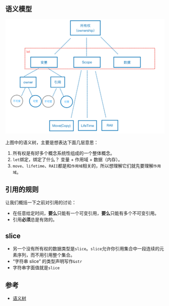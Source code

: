 ## 语义模型
![语义树](./images/ownership_tree.png)

上图中的语义树，主要是想表达下面几层意思：
1. 所有权是有好多个概念系统性组成的一个整体概念。
2. `let`绑定，绑定了什么？ 变量 + 作用域 + 数据（内存）。
3. `move`、`lifetime`、`RAII`都是和`作用域`相关的，所以想理解它们就先要理解`作用域`。

## 引用的规则
让我们概括一下之前对引用的讨论：
- 在任意给定时间，**要么**只能有一个可变引用，**要么**只能有多个不可变引用。
- 引用**必须**总是有效的。

## slice
- 另一个没有所有权的数据类型是`slice`。`slice`允许你引用集合中一段连续的元素序列，而不用引用整个集合。
- “字符串 slice” 的类型声明写作`&str`
- 字符串字面值就是`slice`


## 参考

- [语义树](https://zhuanlan.zhihu.com/p/27571264)
